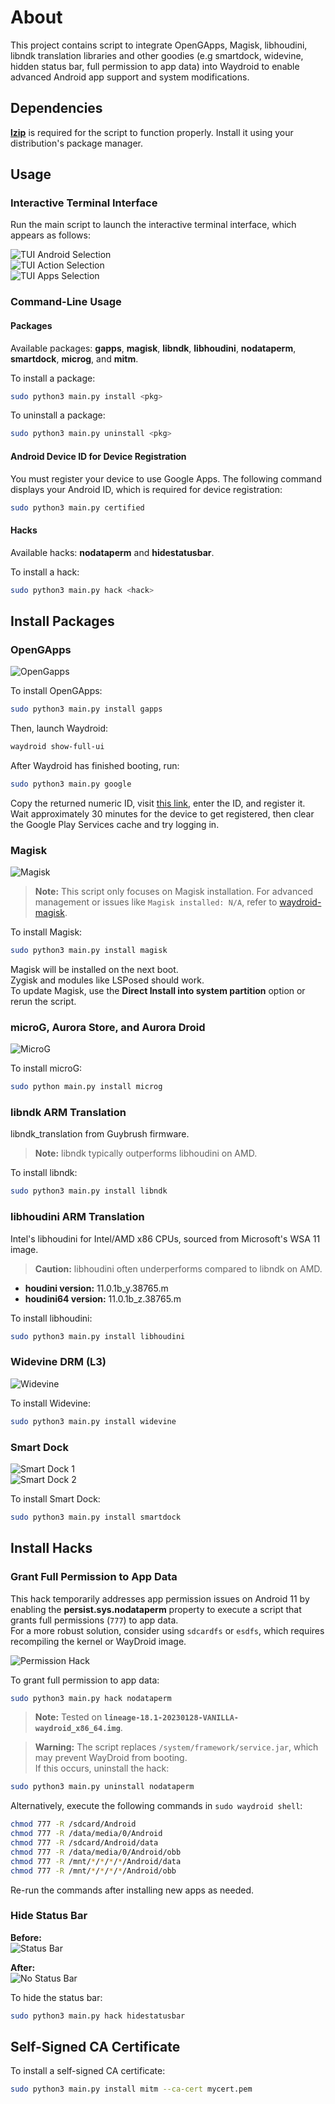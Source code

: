 # About

This project contains script to integrate OpenGApps, Magisk, libhoudini, libndk translation libraries and other goodies (e.g smartdock, widevine, hidden status bar, full permission to app data) into Waydroid to enable advanced Android app support and system modifications.

## Dependencies

**[lzip](https://www.nongnu.org/lzip/)** is required for the script to function properly. Install it using your distribution's package manager.

## Usage

### Interactive Terminal Interface

Run the main script to launch the interactive terminal interface, which appears as follows:

![TUI Android Selection](assets/images/TUI-Android-Selection.png)  
![TUI Action Selection](assets/images/TUI-Action-Selection.png)  
![TUI Apps Selection](assets/images/TUI-Apps-Selection.png)

### Command-Line Usage

#### Packages

Available packages: **gapps**, **magisk**, **libndk**, **libhoudini**, **nodataperm**, **smartdock**, **microg**, and **mitm**.

To install a package:

```bash
sudo python3 main.py install <pkg>
```

To uninstall a package:

```bash
sudo python3 main.py uninstall <pkg>
```

#### Android Device ID for Device Registration

You must register your device to use Google Apps. The following command displays your Android ID, which is required for device registration:

```bash
sudo python3 main.py certified
```

#### Hacks

Available hacks: **nodataperm** and **hidestatusbar**.

To install a hack:

```bash
sudo python3 main.py hack <hack>
```

## Install Packages

### OpenGApps

![OpenGapps](assets/images/OpenGapps.png)

To install OpenGApps:

```bash
sudo python3 main.py install gapps
```

Then, launch Waydroid:

```bash
waydroid show-full-ui
```

After Waydroid has finished booting, run:

```bash
sudo python3 main.py google
```

Copy the returned numeric ID, visit [this link](https://google.com/android/uncertified/?pli=1), enter the ID, and register it. Wait approximately 30 minutes for the device to get registered, then clear the Google Play Services cache and try logging in.

### Magisk

![Magisk](assets/images/Magisk.png)

> **Note:** This script only focuses on Magisk installation. For advanced management or issues like `Magisk installed: N/A`, refer to [waydroid-magisk](https://github.com/nitanmarcel/waydroid-magisk).

To install Magisk:

```bash
sudo python3 main.py install magisk
```

Magisk will be installed on the next boot.  
Zygisk and modules like LSPosed should work.  
To update Magisk, use the **Direct Install into system partition** option or rerun the script.

### microG, Aurora Store, and Aurora Droid

![MicroG](assets/images/MicroG.png)

To install microG:

```bash
sudo python main.py install microg
```

### libndk ARM Translation

libndk_translation from Guybrush firmware.  

> **Note:** libndk typically outperforms libhoudini on AMD.

To install libndk:

```bash
sudo python3 main.py install libndk
```

### libhoudini ARM Translation

Intel's libhoudini for Intel/AMD x86 CPUs, sourced from Microsoft's WSA 11 image.  

> **Caution:** libhoudini often underperforms compared to libndk on AMD.

- **houdini version:** 11.0.1b_y.38765.m  
- **houdini64 version:** 11.0.1b_z.38765.m  

To install libhoudini:

```bash
sudo python3 main.py install libhoudini
```

### Widevine DRM (L3)

![Widevine](assets/images/Widevine.png)

To install Widevine:

```bash
sudo python3 main.py install widevine
```

### Smart Dock

![Smart Dock 1](assets/images/Smart-Dock-1.png)  
![Smart Dock 2](assets/images/Smart-Dock-2.png)

To install Smart Dock:

```bash
sudo python3 main.py install smartdock
```

## Install Hacks

### Grant Full Permission to App Data

This hack temporarily addresses app permission issues on Android 11 by enabling the **persist.sys.nodataperm** property to execute a script that grants full permissions (`777`) to app data.  
For a more robust solution, consider using `sdcardfs` or `esdfs`, which requires recompiling the kernel or WayDroid image.

![Permission Hack](assets/images/Permission-Hack.png)

To grant full permission to app data:

```bash
sudo python3 main.py hack nodataperm
```

> **Note:** Tested on **`lineage-18.1-20230128-VANILLA-waydroid_x86_64.img`**.  

> **Warning:** The script replaces `/system/framework/service.jar`, which may prevent WayDroid from booting.  
If this occurs, uninstall the hack:

```bash
sudo python3 main.py uninstall nodataperm
```

Alternatively, execute the following commands in `sudo waydroid shell`:

```bash
chmod 777 -R /sdcard/Android
chmod 777 -R /data/media/0/Android 
chmod 777 -R /sdcard/Android/data
chmod 777 -R /data/media/0/Android/obb 
chmod 777 -R /mnt/*/*/*/*/Android/data
chmod 777 -R /mnt/*/*/*/*/Android/obb
```

Re-run the commands after installing new apps as needed.

### Hide Status Bar

**Before:**  
![Status Bar](assets/images/Status-Bar.png)  

**After:**  
![No Status Bar](assets/images/No-Status-Bar.png)

To hide the status bar:

```bash
sudo python3 main.py hack hidestatusbar
```

## Self-Signed CA Certificate

To install a self-signed CA certificate:

```bash
sudo python3 main.py install mitm --ca-cert mycert.pem
```
